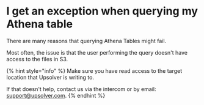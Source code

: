 # I get an exception when querying my Athena table

There are many reasons that querying Athena Tables might fail. 

Most often, the issue is that the user performing the query doesn't have access to the files in S3. 

{% hint style="info" %}
Make sure you have read access to the target location that Upsolver is writing to. 

If that doesn't help, contact us via the intercom or by email: support@upsolver.com.
{% endhint %}

